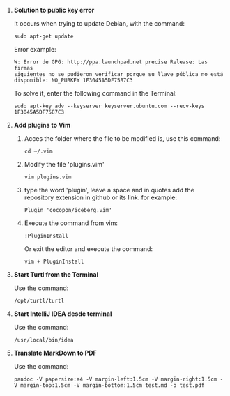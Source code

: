 1. **Solution to public key error**

	It occurs when trying to update Debian, with the command:
	```
	sudo apt-get update
	```
	Error example:
	```
	W: Error de GPG: http://ppa.launchpad.net precise Release: Las firmas 
	siguientes no se pudieron verificar porque su llave pública no está 
	disponible:	NO_PUBKEY 1F3045A5DF7587C3
	```
	To solve it, enter the following command in the Terminal:
	```
	sudo apt-key adv --keyserver keyserver.ubuntu.com --recv-keys 
	1F3045A5DF7587C3
	```
1. **Add plugins to Vim**

	1. Acces the folder where the file to be modified is, use this command:
	
		```
		cd ~/.vim
		```
	1. Modify the file 'plugins.vim'
		```
		vim plugins.vim
		```
	1. type the word 'plugin', leave a space and in quotes add the repository
	extension in github or its link. for example:
		```
		Plugin 'cocopon/iceberg.vim'
		```
	1. Execute the command from vim:
		```
		:PluginInstall
		```
		Or exit the editor and execute the command:
		```
		vim + PluginInstall
		```

1. **Start Turtl from the Terminal**

	Use the command:
	```
	/opt/turtl/turtl
	```
1. **Start IntelliJ IDEA desde terminal**
	
	Use the command:
	```
	/usr/local/bin/idea
	```
1. **Translate MarkDown to PDF**
	
	Use the command:
	```
	pandoc -V papersize:a4 -V margin-left:1.5cm -V margin-right:1.5cm -V margin-top:1.5cm -V margin-bottom:1.5cm test.md -o test.pdf

	```

